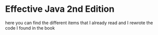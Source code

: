 # Effective Java 2nd Edition

here you can find the different items that I already read and I rewrote the code I found in the book